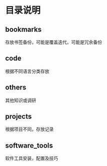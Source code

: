# 目录说明
## bookmarks
存放书签备份，可能是覆盖迭代，可能是冗余备份


## code
根据不同语言分类存放


## others
其他知识或调研


## projects
根据项目不同，存放记录


## software_tools
软件工具安装，配置及技巧
